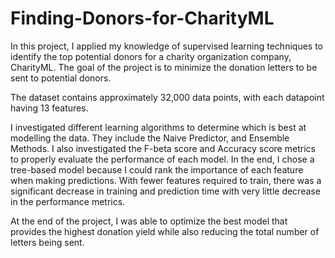 # Finding-Donors-for-CharityML

In this project, I applied my knowledge of supervised learning techniques to identify the top potential donors for a charity organization company, CharityML. The goal of the project is to minimize the donation letters to be sent to potential donors.

The dataset contains approximately 32,000 data points, with each datapoint having 13 features.

I investigated different learning algorithms to determine which is best at modelling the data. They include the Naive Predictor, and Ensemble Methods. I also investigated the F-beta score and Accuracy score metrics to properly evaluate the performance of each model. In the end, I chose a tree-based model because I could rank the importance of each feature when making predictions. With fewer features required to train, there was a significant decrease in training and prediction time with very little decrease in the performance metrics.

At the end of the project, I was able to optimize the best model that provides the highest donation yield while also reducing the total number of letters being sent.
